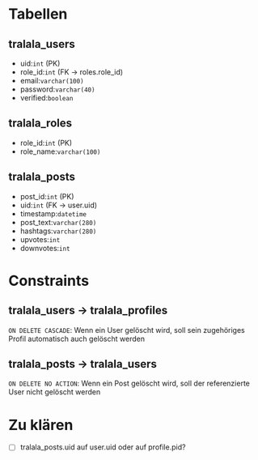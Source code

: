 # Tabellen
## tralala_users
* uid:`int` (PK)
* role_id:`int` (FK -> roles.role_id)
* email:`varchar(100)`
* password:`varchar(40)`
* verified:`boolean`

## tralala_roles
* role_id:`int` (PK)
* role_name:`varchar(100)`

## tralala_posts
* post_id:`int` (PK)
* uid:`int` (FK -> user.uid)
* timestamp:`datetime`
* post_text:`varchar(280)`
* hashtags:`varchar(280)`
* upvotes:`int`
* downvotes:`int`

# Constraints
## tralala_users -> tralala_profiles

`ON DELETE CASCADE`: Wenn ein User gelöscht wird, soll sein zugehöriges Profil automatisch auch gelöscht werden

## tralala_posts -> tralala_users

`ON DELETE NO ACTION`: Wenn ein Post gelöscht wird, soll der referenzierte User nicht gelöscht werden

# Zu klären

- [ ] tralala_posts.uid auf user.uid oder auf profile.pid?
